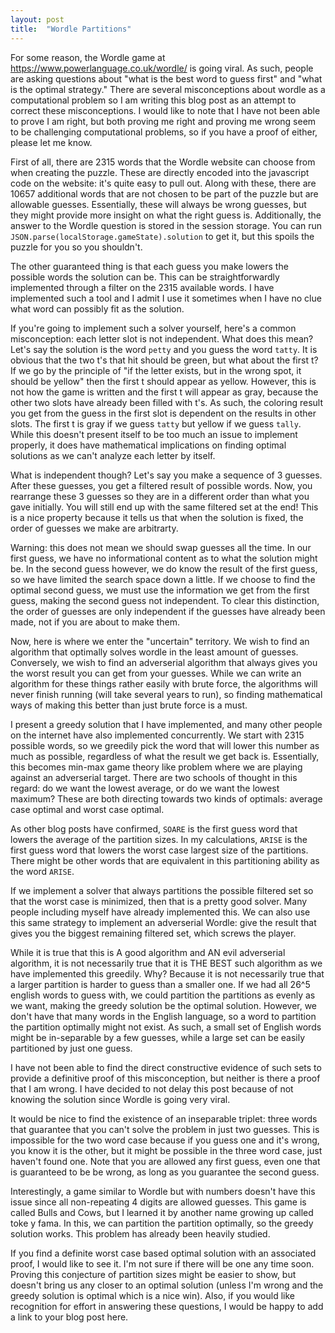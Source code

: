 ```yaml
---
layout: post
title:  "Wordle Partitions"
---
```


For some reason, the Wordle game at https://www.powerlanguage.co.uk/wordle/ is going viral. As such, people are asking questions about "what is the best word to guess first" and "what is the optimal strategy." There are several misconceptions about wordle as a computational problem so I am writing this blog post as an attempt to correct these misconceptions. I would like to note that I have not been able to prove I am right, but both proving me right and proving me wrong seem to be challenging computational problems, so if you have a proof of either, please let me know.

First of all, there are 2315 words that the Wordle website can choose from when creating the puzzle. These are directly encoded into the javascript code on the website: it's quite easy to pull out. Along with these, there are 10657 additional words that are not chosen to be part of the puzzle but are allowable guesses. Essentially, these will always be wrong guesses, but they might provide more insight on what the right guess is. Additionally, the answer to the Wordle question is stored in the session storage. You can run ``JSON.parse(localStorage.gameState).solution`` to get it, but this spoils the puzzle for you so you shouldn't.

The other guaranteed thing is that each guess you make lowers the possible words the solution can be. This can be straightforwardly implemented through a filter on the 2315 available words. I have implemented such a tool and I admit I use it sometimes when I have no clue what word can possibly fit as the solution.

If you're going to implement such a solver yourself, here's a common misconception: each letter slot is not independent. What does this mean? Let's say the solution is the word ``petty`` and you guess the word ``tatty``. It is obvious that the two t's that hit should be green, but what about the first t? If we go by the principle of "if the letter exists, but in the wrong spot, it should be yellow" then the first t should appear as yellow. However, this is not how the game is written and the first t will appear as gray, because the other two slots have already been filled with t's. As such, the coloring result you get from the guess in the first slot is dependent on the results in other slots. The first t is gray if we guess ``tatty`` but yellow if we guess ``tally``. While this doesn't present itself to be too much an issue to implement properly, it does have mathematical implications on finding optimal solutions as we can't analyze each letter by itself.

What is independent though? Let's say you make a sequence of 3 guesses. After these guesses, you get a filtered result of possible words. Now, you rearrange these 3 guesses so they are in a different order than what you gave initially. You will still end up with the same filtered set at the end! This is a nice property because it tells us that when the solution is fixed, the order of guesses we make are arbitrarty.

Warning: this does not mean we should swap guesses all the time. In our first guess, we have no informational content as to what the solution might be. In the second guess however, we do know the result of the first guess, so we have limited the search space down a little. If we choose to find the optimal second guess, we must use the information we get from the first guess, making the second guess not independent. To clear this distinction, the order of guesses are only independent if the guesses have already been made, not if you are about to make them.

Now, here is where we enter the "uncertain" territory. We wish to find an algorithm that optimally solves wordle in the least amount of guesses. Conversely, we wish to find an adverserial algorithm that always gives you the worst result you can get from your guesses. While we can write an algorithm for these things rather easily with brute force, the algorithms will never finish running (will take several years to run), so finding mathematical ways of making this better than just brute force is a must.

I present a greedy solution that I have implemented, and many other people on the internet have also implemented concurrently. We start with 2315 possible words, so we greedily pick the word that will lower this number as much as possible, regardless of what the result we get back is. Essentially, this becomes min-max game theory like problem where we are playing against an adverserial target. There are two schools of thought in this regard: do we want the lowest average, or do we want the lowest maximum? These are both directing towards two kinds of optimals: average case optimal and worst case optimal.

As other blog posts have confirmed, ``SOARE`` is the first guess word that lowers the average of the partition sizes. In my calculations, ``ARISE`` is the first guess word that lowers the worst case largest size of the partitions. There might be other words that are equivalent in this partitioning ability as the word ``ARISE``.

If we implement a solver that always partitions the possible filtered set so that the worst case is minimized, then that is a pretty good solver. Many people including myself have already implemented this. We can also use this same strategy to implement an adverserial Wordle: give the result that gives you the biggest remaining filtered set, which screws the player.

While it is true that this is A good algorithm and AN evil adverserial algorithm, it is not necessarily true that it is THE BEST such algorithm as we have implemented this greedily. Why? Because it is not necessarily true that a larger partition is harder to guess than a smaller one. If we had all 26^5 english words to guess with, we could partition the partitions as evenly as we want, making the greedy solution be the optimal solution. However, we don't have that many words in the English language, so a word to partition the partition optimally might not exist. As such, a small set of English words might be in-separable by a few guesses, while a large set can be easily partitioned by just one guess.

I have not been able to find the direct constructive evidence of such sets to provide a definitive proof of this misconception, but neither is there a proof that I am wrong. I have decided to not delay this post because of not knowing the solution since Wordle is going very viral.

It would be nice to find the existence of an inseparable triplet: three words that guarantee that you can't solve the problem in just two guesses. This is impossible for the two word case because if you guess one and it's wrong, you know it is the other, but it might be possible in the three word case, just haven't found one. Note that you are allowed any first guess, even one that is guaranteed to be be wrong, as long as you guarantee the second guess.

Interestingly, a game similar to Wordle but with numbers doesn't have this issue since all non-repeating 4 digits are allowed guesses. This game is called Bulls and Cows, but I learned it by another name growing up called toke y fama. In this, we can partition the partition optimally, so the greedy solution works. This problem has already been heavily studied.

If you find a definite worst case based optimal solution with an associated proof, I would like to see it. I'm not sure if there will be one any time soon. Proving this conjecture of partition sizes might be easier to show, but doesn't bring us any closer to an optimal solution (unless I'm wrong and the greedy solution is optimal which is a nice win). Also, if you would like recognition for effort in answering these questions, I would be happy to add a link to your blog post here.
